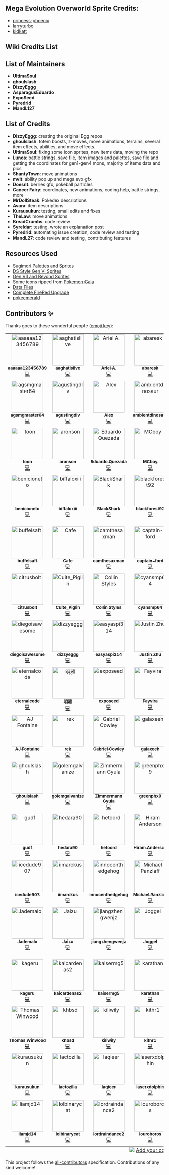 ## Mega Evolution Overworld Sprite Credits:
- [princess-phoenix](https://www.deviantart.com/princess-phoenix)
- [larryturbo](https://www.deviantart.com/larryturbo)
- [kidkatt](https://www.deviantart.com/kidkatt)

## Wiki Credits List

## List of Maintainers

- **UltimaSoul**
- **ghoulslash**
- **DizzyEggg**
- **AsparagusEduardo**
- **ExpoSeed**
- **Pyredrid**
- **MandL127**

## List of Credits
- **DizzyEggg**: creating the original Egg repos
- **ghoulslash**: totem boosts, z-moves, move animations, terrains, several item effects, abilities, and move effects.
- **UltimaSoul**: fixing some icon sprites, new items data, moving the repo
- **Lunos**: battle strings, save file, item images and palettes, save file and getting the coordinates for gen1-gen4 mons, majority of items data and pics
- **ShantyTown**: move animations
- **mvit**: ability pop up and mega evo gfx
- **Doesnt**: berries gfx, pokeball particles
- **Cancer Fairy**: coordinates, new animations, coding help, battle strings, more
- **MrDollSteak**: Pokedex descriptions
- **Avara**: item descriptions
- **Kurausukun**: testing, small edits and fixes
- **TheLaw**: move animations
- **BreadCrumbs**: code review
- **Syreldar**: testing, wrote an explanation post
- **Pyredrid**: automating issue creation, code review and testing
- **MandL27**: code review and testing, contributing features

## Resources Used
- [Sugimori Palettes and Sprites](https://www.pokecommunity.com/showthread.php?t=336945)
- [DS Style Gen VI Sprites](https://www.pokecommunity.com/showthread.php?t=314422)
- [Gen VII and Beyond Sprites](https://www.pokecommunity.com/showthread.php?t=368703)
- Some icons ripped from [Pokemon Gaia](https://www.pokecommunity.com/showthread.php?t=326118)
- [Data Files](https://www.pokecommunity.com/showthread.php?t=417909)
- [Complete FireRed Upgrade](https://github.com/Skeli789/Complete-Fire-Red-Upgrade)
- [pokeemerald](https://github.com/pret/pokeemerald/)

## Contributors ✨

Thanks goes to these wonderful people ([emoji key](https://allcontributors.org/docs/en/emoji-key)):

<!-- ALL-CONTRIBUTORS-LIST:START - Do not remove or modify this section -->
<!-- prettier-ignore-start -->
<!-- markdownlint-disable -->
<table>
  <tbody>
    <tr>
      <td align="center" valign="top" width="14.28%"><a href="https://github.com/aaaaaa123456789"><img src="https://avatars.githubusercontent.com/u/6129020?v=4?s=100" width="100px;" alt="aaaaaa123456789"/><br /><sub><b>aaaaaa123456789</b></sub></a><br /><a href="https://github.com/Expansion Senate/pokeemerald-expansion/commits?author=aaaaaa123456789" title="Code">💻</a></td>
      <td align="center" valign="top" width="14.28%"><a href="https://github.com/AaghatIsLive"><img src="https://avatars.githubusercontent.com/u/109757010?v=4?s=100" width="100px;" alt="aaghatislive"/><br /><sub><b>aaghatislive</b></sub></a><br /><a href="https://github.com/Expansion Senate/pokeemerald-expansion/commits?author=AaghatIsLive" title="Code">💻</a></td>
      <td align="center" valign="top" width="14.28%"><a href="https://github.com/aarant"><img src="https://avatars.githubusercontent.com/u/24759293?v=4?s=100" width="100px;" alt="Ariel A."/><br /><sub><b>Ariel A.</b></sub></a><br /><a href="https://github.com/Expansion Senate/pokeemerald-expansion/commits?author=aarant" title="Code">💻</a></td>
      <td align="center" valign="top" width="14.28%"><a href="https://github.com/abaresk"><img src="https://avatars.githubusercontent.com/u/46002898?v=4?s=100" width="100px;" alt="abaresk"/><br /><sub><b>abaresk</b></sub></a><br /><a href="https://github.com/Expansion Senate/pokeemerald-expansion/commits?author=abaresk" title="Code">💻</a></td>
      <td align="center" valign="top" width="14.28%"><a href="https://github.com/abcboy101"><img src="https://avatars.githubusercontent.com/u/16735361?v=4?s=100" width="100px;" alt="abcboy101"/><br /><sub><b>abcboy101</b></sub></a><br /><a href="https://github.com/Expansion Senate/pokeemerald-expansion/commits?author=abcboy101" title="Code">💻</a></td>
      <td align="center" valign="top" width="14.28%"><a href="https://github.com/acidghost"><img src="https://avatars.githubusercontent.com/u/1787979?v=4?s=100" width="100px;" alt="Andrea Jemmett"/><br /><sub><b>Andrea Jemmett</b></sub></a><br /><a href="https://github.com/Expansion Senate/pokeemerald-expansion/commits?author=acidghost" title="Code">💻</a></td>
      <td align="center" valign="top" width="14.28%"><a href="https://github.com/AERDU"><img src="https://avatars.githubusercontent.com/u/30103360?v=4?s=100" width="100px;" alt="aerdu"/><br /><sub><b>aerdu</b></sub></a><br /><a href="https://github.com/Expansion Senate/pokeemerald-expansion/commits?author=AERDU" title="Code">💻</a></td>
    </tr>
    <tr>
      <td align="center" valign="top" width="14.28%"><a href="https://github.com/agsmgmaster64"><img src="https://avatars.githubusercontent.com/u/67435611?v=4?s=100" width="100px;" alt="agsmgmaster64"/><br /><sub><b>agsmgmaster64</b></sub></a><br /><a href="https://github.com/Expansion Senate/pokeemerald-expansion/commits?author=agsmgmaster64" title="Code">💻</a></td>
      <td align="center" valign="top" width="14.28%"><a href="https://github.com/AgustinGDLV"><img src="https://avatars.githubusercontent.com/u/103095241?v=4?s=100" width="100px;" alt="agustingdlv"/><br /><sub><b>agustingdlv</b></sub></a><br /><a href="https://github.com/Expansion Senate/pokeemerald-expansion/commits?author=AgustinGDLV" title="Code">💻</a></td>
      <td align="center" valign="top" width="14.28%"><a href="https://github.com/AlexOn1ine"><img src="https://avatars.githubusercontent.com/u/93446519?v=4?s=100" width="100px;" alt="Alex"/><br /><sub><b>Alex</b></sub></a><br /><a href="https://github.com/Expansion Senate/pokeemerald-expansion/commits?author=AlexOn1ine" title="Code">💻</a></td>
      <td align="center" valign="top" width="14.28%"><a href="https://github.com/AmbientDinosaur"><img src="https://avatars.githubusercontent.com/u/66961099?v=4?s=100" width="100px;" alt="ambientdinosaur"/><br /><sub><b>ambientdinosaur</b></sub></a><br /><a href="https://github.com/Expansion Senate/pokeemerald-expansion/commits?author=AmbientDinosaur" title="Code">💻</a></td>
      <td align="center" valign="top" width="14.28%"><a href="https://github.com/amiosi"><img src="https://avatars.githubusercontent.com/u/44352097?v=4?s=100" width="100px;" alt="amiosi"/><br /><sub><b>amiosi</b></sub></a><br /><a href="https://github.com/Expansion Senate/pokeemerald-expansion/commits?author=amiosi" title="Code">💻</a></td>
      <td align="center" valign="top" width="14.28%"><a href="https://github.com/andreafanti"><img src="https://avatars.githubusercontent.com/u/65666540?v=4?s=100" width="100px;" alt="andreafanti"/><br /><sub><b>andreafanti</b></sub></a><br /><a href="https://github.com/Expansion Senate/pokeemerald-expansion/commits?author=andreafanti" title="Code">💻</a></td>
      <td align="center" valign="top" width="14.28%"><a href="https://www.linkedin.com/in/chenghanngan/"><img src="https://avatars.githubusercontent.com/u/6516839?v=4?s=100" width="100px;" alt="AnonymousRandomPerson"/><br /><sub><b>AnonymousRandomPerson</b></sub></a><br /><a href="https://github.com/Expansion Senate/pokeemerald-expansion/commits?author=AnonymousRandomPerson" title="Code">💻</a></td>
    </tr>
    <tr>
      <td align="center" valign="top" width="14.28%"><a href="https://github.com/anrichtait"><img src="https://avatars.githubusercontent.com/u/123473450?v=4?s=100" width="100px;" alt="toon"/><br /><sub><b>toon</b></sub></a><br /><a href="https://github.com/Expansion Senate/pokeemerald-expansion/commits?author=anrichtait" title="Code">💻</a></td>
      <td align="center" valign="top" width="14.28%"><a href="https://pingas.org/"><img src="https://avatars.githubusercontent.com/u/1026348?v=4?s=100" width="100px;" alt="aronson"/><br /><sub><b>aronson</b></sub></a><br /><a href="https://github.com/Expansion Senate/pokeemerald-expansion/commits?author=aronson" title="Code">💻</a></td>
      <td align="center" valign="top" width="14.28%"><a href="https://github.com/AsparagusEduardo"><img src="https://avatars.githubusercontent.com/u/2904965?v=4?s=100" width="100px;" alt="Eduardo Quezada"/><br /><sub><b>Eduardo Quezada</b></sub></a><br /><a href="https://github.com/Expansion Senate/pokeemerald-expansion/commits?author=AsparagusEduardo" title="Code">💻</a></td>
      <td align="center" valign="top" width="14.28%"><a href="https://github.com/atasro2"><img src="https://avatars.githubusercontent.com/u/16516292?v=4?s=100" width="100px;" alt="MCboy"/><br /><sub><b>MCboy</b></sub></a><br /><a href="https://github.com/Expansion Senate/pokeemerald-expansion/commits?author=atasro2" title="Code">💻</a></td>
      <td align="center" valign="top" width="14.28%"><a href="https://github.com/AZero13"><img src="https://avatars.githubusercontent.com/u/83477269?v=4?s=100" width="100px;" alt="AZero13"/><br /><sub><b>AZero13</b></sub></a><br /><a href="https://github.com/Expansion Senate/pokeemerald-expansion/commits?author=AZero13" title="Code">💻</a></td>
      <td align="center" valign="top" width="14.28%"><a href="https://github.com/bassforte123"><img src="https://avatars.githubusercontent.com/u/130828119?v=4?s=100" width="100px;" alt="bassforte123"/><br /><sub><b>bassforte123</b></sub></a><br /><a href="https://github.com/Expansion Senate/pokeemerald-expansion/commits?author=bassforte123" title="Code">💻</a></td>
      <td align="center" valign="top" width="14.28%"><a href="https://github.com/Bassoonian"><img src="https://avatars.githubusercontent.com/u/16993385?v=4?s=100" width="100px;" alt="bassoonian"/><br /><sub><b>bassoonian</b></sub></a><br /><a href="https://github.com/Expansion Senate/pokeemerald-expansion/commits?author=Bassoonian" title="Code">💻</a></td>
    </tr>
    <tr>
      <td align="center" valign="top" width="14.28%"><a href="https://github.com/benicioneto"><img src="https://avatars.githubusercontent.com/u/71795085?v=4?s=100" width="100px;" alt="benicioneto"/><br /><sub><b>benicioneto</b></sub></a><br /><a href="https://github.com/Expansion Senate/pokeemerald-expansion/commits?author=benicioneto" title="Code">💻</a></td>
      <td align="center" valign="top" width="14.28%"><a href="https://github.com/BiffaloXIII"><img src="https://avatars.githubusercontent.com/u/155677715?v=4?s=100" width="100px;" alt="biffaloxiii"/><br /><sub><b>biffaloxiii</b></sub></a><br /><a href="https://github.com/Expansion Senate/pokeemerald-expansion/commits?author=BiffaloXIII" title="Code">💻</a></td>
      <td align="center" valign="top" width="14.28%"><a href="https://projectpokemon.org/home/profile/36419-blackshark/"><img src="https://avatars.githubusercontent.com/u/25778475?v=4?s=100" width="100px;" alt="BlackShark"/><br /><sub><b>BlackShark</b></sub></a><br /><a href="https://github.com/Expansion Senate/pokeemerald-expansion/commits?author=Bl4ckSh4rk" title="Code">💻</a></td>
      <td align="center" valign="top" width="14.28%"><a href="https://github.com/Blackforest92"><img src="https://avatars.githubusercontent.com/u/64682409?v=4?s=100" width="100px;" alt="blackforest92"/><br /><sub><b>blackforest92</b></sub></a><br /><a href="https://github.com/Expansion Senate/pokeemerald-expansion/commits?author=Blackforest92" title="Code">💻</a></td>
      <td align="center" valign="top" width="14.28%"><a href="https://github.com/BLourenco"><img src="https://avatars.githubusercontent.com/u/4230137?v=4?s=100" width="100px;" alt="Brandon Lourenco"/><br /><sub><b>Brandon Lourenco</b></sub></a><br /><a href="https://github.com/Expansion Senate/pokeemerald-expansion/commits?author=BLourenco" title="Code">💻</a></td>
      <td align="center" valign="top" width="14.28%"><a href="https://github.com/BlueAnthem37510"><img src="https://avatars.githubusercontent.com/u/137793234?v=4?s=100" width="100px;" alt="blueanthem37510"/><br /><sub><b>blueanthem37510</b></sub></a><br /><a href="https://github.com/Expansion Senate/pokeemerald-expansion/commits?author=BlueAnthem37510" title="Code">💻</a></td>
      <td align="center" valign="top" width="14.28%"><a href="https://github.com/Brainface1"><img src="https://avatars.githubusercontent.com/u/40472418?v=4?s=100" width="100px;" alt="brain_face"/><br /><sub><b>brain_face</b></sub></a><br /><a href="https://github.com/Expansion Senate/pokeemerald-expansion/commits?author=Brainface1" title="Code">💻</a></td>
    </tr>
    <tr>
      <td align="center" valign="top" width="14.28%"><a href="https://github.com/BuffelSaft"><img src="https://avatars.githubusercontent.com/u/28769716?v=4?s=100" width="100px;" alt="buffelsaft"/><br /><sub><b>buffelsaft</b></sub></a><br /><a href="https://github.com/Expansion Senate/pokeemerald-expansion/commits?author=BuffelSaft" title="Code">💻</a></td>
      <td align="center" valign="top" width="14.28%"><a href="https://github.com/Cafeei"><img src="https://avatars.githubusercontent.com/u/46283144?v=4?s=100" width="100px;" alt="Cafe"/><br /><sub><b>Cafe</b></sub></a><br /><a href="https://github.com/Expansion Senate/pokeemerald-expansion/commits?author=Cafeei" title="Code">💻</a></td>
      <td align="center" valign="top" width="14.28%"><a href="https://github.com/camthesaxman"><img src="https://avatars.githubusercontent.com/u/17279765?v=4?s=100" width="100px;" alt="camthesaxman"/><br /><sub><b>camthesaxman</b></sub></a><br /><a href="https://github.com/Expansion Senate/pokeemerald-expansion/commits?author=camthesaxman" title="Code">💻</a></td>
      <td align="center" valign="top" width="14.28%"><a href="https://github.com/Captain-Ford"><img src="https://avatars.githubusercontent.com/u/142829560?v=4?s=100" width="100px;" alt="captain-ford"/><br /><sub><b>captain-ford</b></sub></a><br /><a href="https://github.com/Expansion Senate/pokeemerald-expansion/commits?author=Captain-Ford" title="Code">💻</a></td>
      <td align="center" valign="top" width="14.28%"><a href="https://github.com/cawtds"><img src="https://avatars.githubusercontent.com/u/38510667?v=4?s=100" width="100px;" alt="cawtds"/><br /><sub><b>cawtds</b></sub></a><br /><a href="https://github.com/Expansion Senate/pokeemerald-expansion/commits?author=cawtds" title="Code">💻</a></td>
      <td align="center" valign="top" width="14.28%"><a href="https://github.com/cbt6"><img src="https://avatars.githubusercontent.com/u/91667135?v=4?s=100" width="100px;" alt="cbt6"/><br /><sub><b>cbt6</b></sub></a><br /><a href="https://github.com/Expansion Senate/pokeemerald-expansion/commits?author=cbt6" title="Code">💻</a></td>
      <td align="center" valign="top" width="14.28%"><a href="https://github.com/cfmnephrite"><img src="https://avatars.githubusercontent.com/u/22523466?v=4?s=100" width="100px;" alt="Nephrite"/><br /><sub><b>Nephrite</b></sub></a><br /><a href="https://github.com/Expansion Senate/pokeemerald-expansion/commits?author=cfmnephrite" title="Code">💻</a></td>
    </tr>
    <tr>
      <td align="center" valign="top" width="14.28%"><a href="https://github.com/citrusbolt"><img src="https://avatars.githubusercontent.com/u/32605812?v=4?s=100" width="100px;" alt="citrusbolt"/><br /><sub><b>citrusbolt</b></sub></a><br /><a href="https://github.com/Expansion Senate/pokeemerald-expansion/commits?author=citrusbolt" title="Code">💻</a></td>
      <td align="center" valign="top" width="14.28%"><a href="https://github.com/cmy2008"><img src="https://avatars.githubusercontent.com/u/65344456?v=4?s=100" width="100px;" alt="Cuite_Piglin"/><br /><sub><b>Cuite_Piglin</b></sub></a><br /><a href="https://github.com/Expansion Senate/pokeemerald-expansion/commits?author=cmy2008" title="Code">💻</a></td>
      <td align="center" valign="top" width="14.28%"><a href="https://github.com/cstyles"><img src="https://avatars.githubusercontent.com/u/4869194?v=4?s=100" width="100px;" alt="Collin Styles"/><br /><sub><b>Collin Styles</b></sub></a><br /><a href="https://github.com/Expansion Senate/pokeemerald-expansion/commits?author=cstyles" title="Code">💻</a></td>
      <td align="center" valign="top" width="14.28%"><a href="https://github.com/CyanSMP64"><img src="https://avatars.githubusercontent.com/u/48017633?v=4?s=100" width="100px;" alt="cyansmp64"/><br /><sub><b>cyansmp64</b></sub></a><br /><a href="https://github.com/Expansion Senate/pokeemerald-expansion/commits?author=CyanSMP64" title="Code">💻</a></td>
      <td align="center" valign="top" width="14.28%"><a href="https://github.com/cynderquil"><img src="https://avatars.githubusercontent.com/u/15126835?v=4?s=100" width="100px;" alt="Tiff"/><br /><sub><b>Tiff</b></sub></a><br /><a href="https://github.com/Expansion Senate/pokeemerald-expansion/commits?author=cynderquil" title="Code">💻</a></td>
      <td align="center" valign="top" width="14.28%"><a href="https://www.dragapult.xyz/"><img src="https://avatars.githubusercontent.com/u/21363715?v=4?s=100" width="100px;" alt="Damon Murdoch"/><br /><sub><b>Damon Murdoch</b></sub></a><br /><a href="https://github.com/Expansion Senate/pokeemerald-expansion/commits?author=damon-murdoch" title="Code">💻</a></td>
      <td align="center" valign="top" width="14.28%"><a href="https://github.com/Deokishisu"><img src="https://avatars.githubusercontent.com/u/6993375?v=4?s=100" width="100px;" alt="deokishisu"/><br /><sub><b>deokishisu</b></sub></a><br /><a href="https://github.com/Expansion Senate/pokeemerald-expansion/commits?author=Deokishisu" title="Code">💻</a></td>
    </tr>
    <tr>
      <td align="center" valign="top" width="14.28%"><a href="https://github.com/diegoisawesome"><img src="https://avatars.githubusercontent.com/u/73499227?v=4?s=100" width="100px;" alt="diegoisawesome"/><br /><sub><b>diegoisawesome</b></sub></a><br /><a href="https://github.com/Expansion Senate/pokeemerald-expansion/commits?author=diegoisawesome" title="Code">💻</a></td>
      <td align="center" valign="top" width="14.28%"><a href="https://github.com/DizzyEggg"><img src="https://avatars.githubusercontent.com/u/16259973?v=4?s=100" width="100px;" alt="dizzyeggg"/><br /><sub><b>dizzyeggg</b></sub></a><br /><a href="https://github.com/Expansion Senate/pokeemerald-expansion/commits?author=DizzyEggg" title="Code">💻</a></td>
      <td align="center" valign="top" width="14.28%"><a href="https://github.com/easyaspi314"><img src="https://avatars.githubusercontent.com/u/6258309?v=4?s=100" width="100px;" alt="easyaspi314"/><br /><sub><b>easyaspi314</b></sub></a><br /><a href="https://github.com/Expansion Senate/pokeemerald-expansion/commits?author=easyaspi314" title="Code">💻</a></td>
      <td align="center" valign="top" width="14.28%"><a href="https://github.com/eatthepear"><img src="https://avatars.githubusercontent.com/u/65027979?v=4?s=100" width="100px;" alt="Justin Zhu"/><br /><sub><b>Justin Zhu</b></sub></a><br /><a href="https://github.com/Expansion Senate/pokeemerald-expansion/commits?author=eatthepear" title="Code">💻</a></td>
      <td align="center" valign="top" width="14.28%"><a href="https://github.com/Edwearth"><img src="https://avatars.githubusercontent.com/u/32911096?v=4?s=100" width="100px;" alt="Edouard Veyrier"/><br /><sub><b>Edouard Veyrier</b></sub></a><br /><a href="https://github.com/Expansion Senate/pokeemerald-expansion/commits?author=Edwearth" title="Code">💻</a></td>
      <td align="center" valign="top" width="14.28%"><a href="https://github.com/Eemeliri"><img src="https://avatars.githubusercontent.com/u/20202697?v=4?s=100" width="100px;" alt="Rahtak"/><br /><sub><b>Rahtak</b></sub></a><br /><a href="https://github.com/Expansion Senate/pokeemerald-expansion/commits?author=Eemeliri" title="Code">💻</a></td>
      <td align="center" valign="top" width="14.28%"><a href="https://github.com/einstein95"><img src="https://avatars.githubusercontent.com/u/2461173?v=4?s=100" width="100px;" alt="eientei95"/><br /><sub><b>eientei95</b></sub></a><br /><a href="https://github.com/Expansion Senate/pokeemerald-expansion/commits?author=einstein95" title="Code">💻</a></td>
    </tr>
    <tr>
      <td align="center" valign="top" width="14.28%"><a href="https://github.com/EternalCode"><img src="https://avatars.githubusercontent.com/u/6186099?v=4?s=100" width="100px;" alt="eternalcode"/><br /><sub><b>eternalcode</b></sub></a><br /><a href="https://github.com/Expansion Senate/pokeemerald-expansion/commits?author=EternalCode" title="Code">💻</a></td>
      <td align="center" valign="top" width="14.28%"><a href="https://github.com/ExMingYan"><img src="https://avatars.githubusercontent.com/u/56014327?v=4?s=100" width="100px;" alt="明雅"/><br /><sub><b>明雅</b></sub></a><br /><a href="https://github.com/Expansion Senate/pokeemerald-expansion/commits?author=ExMingYan" title="Code">💻</a></td>
      <td align="center" valign="top" width="14.28%"><a href="https://github.com/ExpoSeed"><img src="https://avatars.githubusercontent.com/u/43502820?v=4?s=100" width="100px;" alt="exposeed"/><br /><sub><b>exposeed</b></sub></a><br /><a href="https://github.com/Expansion Senate/pokeemerald-expansion/commits?author=ExpoSeed" title="Code">💻</a></td>
      <td align="center" valign="top" width="14.28%"><a href="https://github.com/Fayvira-DraGon"><img src="https://avatars.githubusercontent.com/u/46143024?v=4?s=100" width="100px;" alt="Fayvira"/><br /><sub><b>Fayvira</b></sub></a><br /><a href="https://github.com/Expansion Senate/pokeemerald-expansion/commits?author=Fayvira-DraGon" title="Code">💻</a></td>
      <td align="center" valign="top" width="14.28%"><a href="https://github.com/fdeblasio"><img src="https://avatars.githubusercontent.com/u/35279583?v=4?s=100" width="100px;" alt="Frank DeBlasio"/><br /><sub><b>Frank DeBlasio</b></sub></a><br /><a href="https://github.com/Expansion Senate/pokeemerald-expansion/commits?author=fdeblasio" title="Code">💻</a></td>
      <td align="center" valign="top" width="14.28%"><a href="https://github.com/Flametix"><img src="https://avatars.githubusercontent.com/u/44883711?v=4?s=100" width="100px;" alt="flametix"/><br /><sub><b>flametix</b></sub></a><br /><a href="https://github.com/Expansion Senate/pokeemerald-expansion/commits?author=Flametix" title="Code">💻</a></td>
      <td align="center" valign="top" width="14.28%"><a href="https://github.com/Flash1Lucky"><img src="https://avatars.githubusercontent.com/u/99516581?v=4?s=100" width="100px;" alt="flash1lucky"/><br /><sub><b>flash1lucky</b></sub></a><br /><a href="https://github.com/Expansion Senate/pokeemerald-expansion/commits?author=Flash1Lucky" title="Code">💻</a></td>
    </tr>
    <tr>
      <td align="center" valign="top" width="14.28%"><a href="https://github.com/Fontbane"><img src="https://avatars.githubusercontent.com/u/36677462?v=4?s=100" width="100px;" alt="AJ Fontaine"/><br /><sub><b>AJ Fontaine</b></sub></a><br /><a href="https://github.com/Expansion Senate/pokeemerald-expansion/commits?author=Fontbane" title="Code">💻</a></td>
      <td align="center" valign="top" width="14.28%"><a href="https://github.com/froggestspirit"><img src="https://avatars.githubusercontent.com/u/3465711?v=4?s=100" width="100px;" alt="rek"/><br /><sub><b>rek</b></sub></a><br /><a href="https://github.com/Expansion Senate/pokeemerald-expansion/commits?author=froggestspirit" title="Code">💻</a></td>
      <td align="center" valign="top" width="14.28%"><a href="https://github.com/gabrielcowley"><img src="https://avatars.githubusercontent.com/u/6616877?v=4?s=100" width="100px;" alt="Gabriel Cowley"/><br /><sub><b>Gabriel Cowley</b></sub></a><br /><a href="https://github.com/Expansion Senate/pokeemerald-expansion/commits?author=gabrielcowley" title="Code">💻</a></td>
      <td align="center" valign="top" width="14.28%"><a href="https://github.com/Galaxeeh"><img src="https://avatars.githubusercontent.com/u/154106034?v=4?s=100" width="100px;" alt="galaxeeh"/><br /><sub><b>galaxeeh</b></sub></a><br /><a href="https://github.com/Expansion Senate/pokeemerald-expansion/commits?author=Galaxeeh" title="Code">💻</a></td>
      <td align="center" valign="top" width="14.28%"><a href="https://github.com/Gamer2020"><img src="https://avatars.githubusercontent.com/u/6243575?v=4?s=100" width="100px;" alt="gamer2020"/><br /><sub><b>gamer2020</b></sub></a><br /><a href="https://github.com/Expansion Senate/pokeemerald-expansion/commits?author=Gamer2020" title="Code">💻</a></td>
      <td align="center" valign="top" width="14.28%"><a href="https://github.com/garakmon"><img src="https://avatars.githubusercontent.com/u/13525717?v=4?s=100" width="100px;" alt="t"/><br /><sub><b>t</b></sub></a><br /><a href="https://github.com/Expansion Senate/pokeemerald-expansion/commits?author=garakmon" title="Code">💻</a></td>
      <td align="center" valign="top" width="14.28%"><a href="https://github.com/GhoulMage"><img src="https://avatars.githubusercontent.com/u/4894006?v=4?s=100" width="100px;" alt="ghoulmage"/><br /><sub><b>ghoulmage</b></sub></a><br /><a href="https://github.com/Expansion Senate/pokeemerald-expansion/commits?author=GhoulMage" title="Code">💻</a></td>
    </tr>
    <tr>
      <td align="center" valign="top" width="14.28%"><a href="https://github.com/ghoulslash"><img src="https://avatars.githubusercontent.com/u/41651341?v=4?s=100" width="100px;" alt="ghoulslash"/><br /><sub><b>ghoulslash</b></sub></a><br /><a href="https://github.com/Expansion Senate/pokeemerald-expansion/commits?author=ghoulslash" title="Code">💻</a></td>
      <td align="center" valign="top" width="14.28%"><a href="https://github.com/golemgalvanize"><img src="https://avatars.githubusercontent.com/u/29003214?v=4?s=100" width="100px;" alt="golemgalvanize"/><br /><sub><b>golemgalvanize</b></sub></a><br /><a href="https://github.com/Expansion Senate/pokeemerald-expansion/commits?author=golemgalvanize" title="Code">💻</a></td>
      <td align="center" valign="top" width="14.28%"><a href="https://github.com/GraionDilach"><img src="https://avatars.githubusercontent.com/u/1136302?v=4?s=100" width="100px;" alt="Zimmermann Gyula"/><br /><sub><b>Zimmermann Gyula</b></sub></a><br /><a href="https://github.com/Expansion Senate/pokeemerald-expansion/commits?author=GraionDilach" title="Code">💻</a></td>
      <td align="center" valign="top" width="14.28%"><a href="https://github.com/Greenphx9"><img src="https://avatars.githubusercontent.com/u/55181320?v=4?s=100" width="100px;" alt="greenphx9"/><br /><sub><b>greenphx9</b></sub></a><br /><a href="https://github.com/Expansion Senate/pokeemerald-expansion/commits?author=Greenphx9" title="Code">💻</a></td>
      <td align="center" valign="top" width="14.28%"><a href="https://github.com/GriffinRichards"><img src="https://avatars.githubusercontent.com/u/25753467?v=4?s=100" width="100px;" alt="GriffinR"/><br /><sub><b>GriffinR</b></sub></a><br /><a href="https://github.com/Expansion Senate/pokeemerald-expansion/commits?author=GriffinRichards" title="Code">💻</a></td>
      <td align="center" valign="top" width="14.28%"><a href="https://github.com/grunt-lucas"><img src="https://avatars.githubusercontent.com/u/126085082?v=4?s=100" width="100px;" alt="grunt-lucas"/><br /><sub><b>grunt-lucas</b></sub></a><br /><a href="https://github.com/Expansion Senate/pokeemerald-expansion/commits?author=grunt-lucas" title="Code">💻</a></td>
      <td align="center" valign="top" width="14.28%"><a href="https://github.com/gruxor"><img src="https://avatars.githubusercontent.com/u/95389790?v=4?s=100" width="100px;" alt="gruxor"/><br /><sub><b>gruxor</b></sub></a><br /><a href="https://github.com/Expansion Senate/pokeemerald-expansion/commits?author=gruxor" title="Code">💻</a></td>
    </tr>
    <tr>
      <td align="center" valign="top" width="14.28%"><a href="https://github.com/Gudf"><img src="https://avatars.githubusercontent.com/u/28691694?v=4?s=100" width="100px;" alt="gudf"/><br /><sub><b>gudf</b></sub></a><br /><a href="https://github.com/Expansion Senate/pokeemerald-expansion/commits?author=Gudf" title="Code">💻</a></td>
      <td align="center" valign="top" width="14.28%"><a href="https://github.com/hedara90"><img src="https://avatars.githubusercontent.com/u/149414898?v=4?s=100" width="100px;" alt="hedara90"/><br /><sub><b>hedara90</b></sub></a><br /><a href="https://github.com/Expansion Senate/pokeemerald-expansion/commits?author=hedara90" title="Code">💻</a></td>
      <td align="center" valign="top" width="14.28%"><a href="https://github.com/hetoord"><img src="https://avatars.githubusercontent.com/u/4848211?v=4?s=100" width="100px;" alt="hetoord"/><br /><sub><b>hetoord</b></sub></a><br /><a href="https://github.com/Expansion Senate/pokeemerald-expansion/commits?author=hetoord" title="Code">💻</a></td>
      <td align="center" valign="top" width="14.28%"><a href="https://github.com/hjk321"><img src="https://avatars.githubusercontent.com/u/37224753?v=4?s=100" width="100px;" alt="Hiram Anderson"/><br /><sub><b>Hiram Anderson</b></sub></a><br /><a href="https://github.com/Expansion Senate/pokeemerald-expansion/commits?author=hjk321" title="Code">💻</a></td>
      <td align="center" valign="top" width="14.28%"><a href="https://github.com/HrPeanut"><img src="https://avatars.githubusercontent.com/u/2881350?v=4?s=100" width="100px;" alt="Anders Løvig"/><br /><sub><b>Anders Løvig</b></sub></a><br /><a href="https://github.com/Expansion Senate/pokeemerald-expansion/commits?author=HrPeanut" title="Code">💻</a></td>
      <td align="center" valign="top" width="14.28%"><a href="https://github.com/huderlem"><img src="https://avatars.githubusercontent.com/u/2229288?v=4?s=100" width="100px;" alt="Marcus Huderle"/><br /><sub><b>Marcus Huderle</b></sub></a><br /><a href="https://github.com/Expansion Senate/pokeemerald-expansion/commits?author=huderlem" title="Code">💻</a></td>
      <td align="center" valign="top" width="14.28%"><a href="https://github.com/HungryPickle"><img src="https://avatars.githubusercontent.com/u/81360291?v=4?s=100" width="100px;" alt="Hungry Pickle"/><br /><sub><b>Hungry Pickle</b></sub></a><br /><a href="https://github.com/Expansion Senate/pokeemerald-expansion/commits?author=HungryPickle" title="Code">💻</a></td>
    </tr>
    <tr>
      <td align="center" valign="top" width="14.28%"><a href="https://github.com/Icedude907"><img src="https://avatars.githubusercontent.com/u/34080011?v=4?s=100" width="100px;" alt="icedude907"/><br /><sub><b>icedude907</b></sub></a><br /><a href="https://github.com/Expansion Senate/pokeemerald-expansion/commits?author=Icedude907" title="Code">💻</a></td>
      <td align="center" valign="top" width="14.28%"><a href="https://github.com/iimarckus"><img src="https://avatars.githubusercontent.com/u/1767429?v=4?s=100" width="100px;" alt="iimarckus"/><br /><sub><b>iimarckus</b></sub></a><br /><a href="https://github.com/Expansion Senate/pokeemerald-expansion/commits?author=iimarckus" title="Code">💻</a></td>
      <td align="center" valign="top" width="14.28%"><a href="https://github.com/innocenthedgehog"><img src="https://avatars.githubusercontent.com/u/56793981?v=4?s=100" width="100px;" alt="innocenthedgehog"/><br /><sub><b>innocenthedgehog</b></sub></a><br /><a href="https://github.com/Expansion Senate/pokeemerald-expansion/commits?author=innocenthedgehog" title="Code">💻</a></td>
      <td align="center" valign="top" width="14.28%"><a href="https://github.com/ipatix"><img src="https://avatars.githubusercontent.com/u/8502545?v=4?s=100" width="100px;" alt="Michael Panzlaff"/><br /><sub><b>Michael Panzlaff</b></sub></a><br /><a href="https://github.com/Expansion Senate/pokeemerald-expansion/commits?author=ipatix" title="Code">💻</a></td>
      <td align="center" valign="top" width="14.28%"><a href="https://github.com/iriv24"><img src="https://avatars.githubusercontent.com/u/40581123?v=4?s=100" width="100px;" alt="iriv24"/><br /><sub><b>iriv24</b></sub></a><br /><a href="https://github.com/Expansion Senate/pokeemerald-expansion/commits?author=iriv24" title="Code">💻</a></td>
      <td align="center" valign="top" width="14.28%"><a href="https://github.com/itskobold"><img src="https://avatars.githubusercontent.com/u/33371778?v=4?s=100" width="100px;" alt="itskobold"/><br /><sub><b>itskobold</b></sub></a><br /><a href="https://github.com/Expansion Senate/pokeemerald-expansion/commits?author=itskobold" title="Code">💻</a></td>
      <td align="center" valign="top" width="14.28%"><a href="https://github.com/jackson2k2"><img src="https://avatars.githubusercontent.com/u/17772724?v=4?s=100" width="100px;" alt="2k2"/><br /><sub><b>2k2</b></sub></a><br /><a href="https://github.com/Expansion Senate/pokeemerald-expansion/commits?author=jackson2k2" title="Code">💻</a></td>
    </tr>
    <tr>
      <td align="center" valign="top" width="14.28%"><a href="https://github.com/Jademalo"><img src="https://avatars.githubusercontent.com/u/386846?v=4?s=100" width="100px;" alt="Jademalo"/><br /><sub><b>Jademalo</b></sub></a><br /><a href="https://github.com/Expansion Senate/pokeemerald-expansion/commits?author=Jademalo" title="Code">💻</a></td>
      <td align="center" valign="top" width="14.28%"><a href="https://jaizu.moe/"><img src="https://avatars.githubusercontent.com/u/18596778?v=4?s=100" width="100px;" alt="Jaizu"/><br /><sub><b>Jaizu</b></sub></a><br /><a href="https://github.com/Expansion Senate/pokeemerald-expansion/commits?author=Jaizu" title="Code">💻</a></td>
      <td align="center" valign="top" width="14.28%"><a href="https://github.com/jiangzhengwenjz"><img src="https://avatars.githubusercontent.com/u/15051292?v=4?s=100" width="100px;" alt="jiangzhengwenjz"/><br /><sub><b>jiangzhengwenjz</b></sub></a><br /><a href="https://github.com/Expansion Senate/pokeemerald-expansion/commits?author=jiangzhengwenjz" title="Code">💻</a></td>
      <td align="center" valign="top" width="14.28%"><a href="https://github.com/Joggel19"><img src="https://avatars.githubusercontent.com/u/91955162?v=4?s=100" width="100px;" alt="Joggel"/><br /><sub><b>Joggel</b></sub></a><br /><a href="https://github.com/Expansion Senate/pokeemerald-expansion/commits?author=Joggel19" title="Code">💻</a></td>
      <td align="center" valign="top" width="14.28%"><a href="https://github.com/johannakullmann"><img src="https://avatars.githubusercontent.com/u/151456919?v=4?s=100" width="100px;" alt="johannakullmann"/><br /><sub><b>johannakullmann</b></sub></a><br /><a href="https://github.com/Expansion Senate/pokeemerald-expansion/commits?author=johannakullmann" title="Code">💻</a></td>
      <td align="center" valign="top" width="14.28%"><a href="https://github.com/jschoeny"><img src="https://avatars.githubusercontent.com/u/2257407?v=4?s=100" width="100px;" alt="Jared Schoeny"/><br /><sub><b>Jared Schoeny</b></sub></a><br /><a href="https://github.com/Expansion Senate/pokeemerald-expansion/commits?author=jschoeny" title="Code">💻</a></td>
      <td align="center" valign="top" width="14.28%"><a href="https://github.com/KABoissonneault"><img src="https://avatars.githubusercontent.com/u/5789925?v=4?s=100" width="100px;" alt="Kévin Alexandre Boissonneault"/><br /><sub><b>Kévin Alexandre Boissonneault</b></sub></a><br /><a href="https://github.com/Expansion Senate/pokeemerald-expansion/commits?author=KABoissonneault" title="Code">💻</a></td>
    </tr>
    <tr>
      <td align="center" valign="top" width="14.28%"><a href="https://github.com/kageru"><img src="https://avatars.githubusercontent.com/u/21066028?v=4?s=100" width="100px;" alt="kageru"/><br /><sub><b>kageru</b></sub></a><br /><a href="https://github.com/Expansion Senate/pokeemerald-expansion/commits?author=kageru" title="Code">💻</a></td>
      <td align="center" valign="top" width="14.28%"><a href="https://github.com/kaicardenas2"><img src="https://avatars.githubusercontent.com/u/150625530?v=4?s=100" width="100px;" alt="kaicardenas2"/><br /><sub><b>kaicardenas2</b></sub></a><br /><a href="https://github.com/Expansion Senate/pokeemerald-expansion/commits?author=kaicardenas2" title="Code">💻</a></td>
      <td align="center" valign="top" width="14.28%"><a href="https://github.com/kaisermg5"><img src="https://avatars.githubusercontent.com/u/24657748?v=4?s=100" width="100px;" alt="kaisermg5"/><br /><sub><b>kaisermg5</b></sub></a><br /><a href="https://github.com/Expansion Senate/pokeemerald-expansion/commits?author=kaisermg5" title="Code">💻</a></td>
      <td align="center" valign="top" width="14.28%"><a href="https://github.com/karathan"><img src="https://avatars.githubusercontent.com/u/39331331?v=4?s=100" width="100px;" alt="karathan"/><br /><sub><b>karathan</b></sub></a><br /><a href="https://github.com/Expansion Senate/pokeemerald-expansion/commits?author=karathan" title="Code">💻</a></td>
      <td align="center" valign="top" width="14.28%"><a href="https://github.com/Kasenn"><img src="https://avatars.githubusercontent.com/u/115586266?v=4?s=100" width="100px;" alt="kasenn"/><br /><sub><b>kasenn</b></sub></a><br /><a href="https://github.com/Expansion Senate/pokeemerald-expansion/commits?author=Kasenn" title="Code">💻</a></td>
      <td align="center" valign="top" width="14.28%"><a href="https://github.com/katykat5099"><img src="https://avatars.githubusercontent.com/u/12654608?v=4?s=100" width="100px;" alt="Katy"/><br /><sub><b>Katy</b></sub></a><br /><a href="https://github.com/Expansion Senate/pokeemerald-expansion/commits?author=katykat5099" title="Code">💻</a></td>
      <td align="center" valign="top" width="14.28%"><a href="https://github.com/Kermalis"><img src="https://avatars.githubusercontent.com/u/29823718?v=4?s=100" width="100px;" alt="kermalis"/><br /><sub><b>kermalis</b></sub></a><br /><a href="https://github.com/Expansion Senate/pokeemerald-expansion/commits?author=Kermalis" title="Code">💻</a></td>
    </tr>
    <tr>
      <td align="center" valign="top" width="14.28%"><a href="https://github.com/ketsuban"><img src="https://avatars.githubusercontent.com/u/5253816?v=4?s=100" width="100px;" alt="Thomas Winwood"/><br /><sub><b>Thomas Winwood</b></sub></a><br /><a href="https://github.com/Expansion Senate/pokeemerald-expansion/commits?author=ketsuban" title="Code">💻</a></td>
      <td align="center" valign="top" width="14.28%"><a href="https://github.com/khbsd"><img src="https://avatars.githubusercontent.com/u/26092020?v=4?s=100" width="100px;" alt="khbsd"/><br /><sub><b>khbsd</b></sub></a><br /><a href="https://github.com/Expansion Senate/pokeemerald-expansion/commits?author=khbsd" title="Code">💻</a></td>
      <td align="center" valign="top" width="14.28%"><a href="https://github.com/kiliwily"><img src="https://avatars.githubusercontent.com/u/69381603?v=4?s=100" width="100px;" alt="kiliwily"/><br /><sub><b>kiliwily</b></sub></a><br /><a href="https://github.com/Expansion Senate/pokeemerald-expansion/commits?author=kiliwily" title="Code">💻</a></td>
      <td align="center" valign="top" width="14.28%"><a href="https://github.com/kithr1"><img src="https://avatars.githubusercontent.com/u/157843389?v=4?s=100" width="100px;" alt="kithr1"/><br /><sub><b>kithr1</b></sub></a><br /><a href="https://github.com/Expansion Senate/pokeemerald-expansion/commits?author=kithr1" title="Code">💻</a></td>
      <td align="center" valign="top" width="14.28%"><a href="https://github.com/kittenchilly"><img src="https://avatars.githubusercontent.com/u/23617175?v=4?s=100" width="100px;" alt="kittenchilly"/><br /><sub><b>kittenchilly</b></sub></a><br /><a href="https://github.com/Expansion Senate/pokeemerald-expansion/commits?author=kittenchilly" title="Code">💻</a></td>
      <td align="center" valign="top" width="14.28%"><a href="https://github.com/kleeenexfeu"><img src="https://avatars.githubusercontent.com/u/94004034?v=4?s=100" width="100px;" alt="kleeenexfeu"/><br /><sub><b>kleeenexfeu</b></sub></a><br /><a href="https://github.com/Expansion Senate/pokeemerald-expansion/commits?author=kleeenexfeu" title="Code">💻</a></td>
      <td align="center" valign="top" width="14.28%"><a href="https://github.com/kleenxfeu"><img src="https://avatars.githubusercontent.com/u/149011275?v=4?s=100" width="100px;" alt="kleenxfeu"/><br /><sub><b>kleenxfeu</b></sub></a><br /><a href="https://github.com/Expansion Senate/pokeemerald-expansion/commits?author=kleenxfeu" title="Code">💻</a></td>
    </tr>
    <tr>
      <td align="center" valign="top" width="14.28%"><a href="https://github.com/Kurausukun"><img src="https://avatars.githubusercontent.com/u/9603817?v=4?s=100" width="100px;" alt="kurausukun"/><br /><sub><b>kurausukun</b></sub></a><br /><a href="https://github.com/Expansion Senate/pokeemerald-expansion/commits?author=Kurausukun" title="Code">💻</a></td>
      <td align="center" valign="top" width="14.28%"><a href="https://github.com/Lactozilla"><img src="https://avatars.githubusercontent.com/u/16945067?v=4?s=100" width="100px;" alt="lactozilla"/><br /><sub><b>lactozilla</b></sub></a><br /><a href="https://github.com/Expansion Senate/pokeemerald-expansion/commits?author=Lactozilla" title="Code">💻</a></td>
      <td align="center" valign="top" width="14.28%"><a href="https://laqieer.github.io/"><img src="https://avatars.githubusercontent.com/u/8841957?v=4?s=100" width="100px;" alt="laqieer"/><br /><sub><b>laqieer</b></sub></a><br /><a href="https://github.com/Expansion Senate/pokeemerald-expansion/commits?author=laqieer" title="Code">💻</a></td>
      <td align="center" valign="top" width="14.28%"><a href="https://github.com/laserXdolphin"><img src="https://avatars.githubusercontent.com/u/107103137?v=4?s=100" width="100px;" alt="laserxdolphin"/><br /><sub><b>laserxdolphin</b></sub></a><br /><a href="https://github.com/Expansion Senate/pokeemerald-expansion/commits?author=laserXdolphin" title="Code">💻</a></td>
      <td align="center" valign="top" width="14.28%"><a href="https://github.com/fakuzatsu"><img src="https://avatars.githubusercontent.com/u/118256341?v=4?s=100" width="100px;" alt="Zatsu"/><br /><sub><b>Zatsu</b></sub></a><br /><a href="https://github.com/Expansion Senate/pokeemerald-expansion/commits?author=fakuzatsu" title="Code">💻</a></td>
      <td align="center" valign="top" width="14.28%"><a href="https://vriska.dev/"><img src="https://avatars.githubusercontent.com/u/8355305?v=4?s=100" width="100px;" alt="leo60228"/><br /><sub><b>leo60228</b></sub></a><br /><a href="https://github.com/Expansion Senate/pokeemerald-expansion/commits?author=leo60228" title="Code">💻</a></td>
      <td align="center" valign="top" width="14.28%"><a href="https://cohost.org/lhea"><img src="https://avatars.githubusercontent.com/u/118140365?v=4?s=100" width="100px;" alt="Rachel"/><br /><sub><b>Rachel</b></sub></a><br /><a href="https://github.com/Expansion Senate/pokeemerald-expansion/commits?author=lhearachel" title="Code">💻</a></td>
    </tr>
    <tr>
      <td align="center" valign="top" width="14.28%"><a href="https://github.com/Liamjd14"><img src="https://avatars.githubusercontent.com/u/175732139?v=4?s=100" width="100px;" alt="liamjd14"/><br /><sub><b>liamjd14</b></sub></a><br /><a href="https://github.com/Expansion Senate/pokeemerald-expansion/commits?author=Liamjd14" title="Code">💻</a></td>
      <td align="center" valign="top" width="14.28%"><a href="https://github.com/lolbinarycat"><img src="https://avatars.githubusercontent.com/u/19915050?v=4?s=100" width="100px;" alt="lolbinarycat"/><br /><sub><b>lolbinarycat</b></sub></a><br /><a href="https://github.com/Expansion Senate/pokeemerald-expansion/commits?author=lolbinarycat" title="Code">💻</a></td>
      <td align="center" valign="top" width="14.28%"><a href="https://github.com/lordraindance2"><img src="https://avatars.githubusercontent.com/u/47706100?v=4?s=100" width="100px;" alt="lordraindance2"/><br /><sub><b>lordraindance2</b></sub></a><br /><a href="https://github.com/Expansion Senate/pokeemerald-expansion/commits?author=lordraindance2" title="Code">💻</a></td>
      <td align="center" valign="top" width="14.28%"><a href="https://github.com/LOuroboros"><img src="https://avatars.githubusercontent.com/u/4485172?v=4?s=100" width="100px;" alt="louroboros"/><br /><sub><b>louroboros</b></sub></a><br /><a href="https://github.com/Expansion Senate/pokeemerald-expansion/commits?author=LOuroboros" title="Code">💻</a></td>
      <td align="center" valign="top" width="14.28%"><a href="https://github.com/luciofstars"><img src="https://avatars.githubusercontent.com/u/171858414?v=4?s=100" width="100px;" alt="Luci Chappelle"/><br /><sub><b>Luci Chappelle</b></sub></a><br /><a href="https://github.com/Expansion Senate/pokeemerald-expansion/commits?author=luciofstars" title="Code">💻</a></td>
      <td align="center" valign="top" width="14.28%"><a href="https://github.com/luckytyphlosion"><img src="https://avatars.githubusercontent.com/u/10688458?v=4?s=100" width="100px;" alt="luckytyphlosion"/><br /><sub><b>luckytyphlosion</b></sub></a><br /><a href="https://github.com/Expansion Senate/pokeemerald-expansion/commits?author=luckytyphlosion" title="Code">💻</a></td>
    </tr>
  </tbody>
  <tfoot>
    <tr>
      <td align="center" size="13px" colspan="7">
        <img src="https://raw.githubusercontent.com/all-contributors/all-contributors-cli/1b8533af435da9854653492b1327a23a4dbd0a10/assets/logo-small.svg">
          <a href="https://all-contributors.js.org/docs/en/bot/usage">Add your contributions</a>
        </img>
      </td>
    </tr>
  </tfoot>
</table>

<!-- markdownlint-restore -->
<!-- prettier-ignore-end -->

<!-- ALL-CONTRIBUTORS-LIST:END -->

This project follows the [all-contributors](https://github.com/all-contributors/all-contributors) specification. Contributions of any kind welcome!